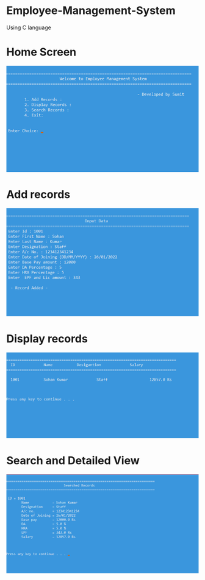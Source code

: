 # Employee-Management-System
Using C language

# Home Screen
<img src="EMS_1.png"/>

# Add records
<img src="EMS_2.png"/>

# Display records
<img src="EMS_3.png"/>

# Search and Detailed View
<img src="EMS_4.png"/>

